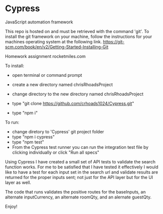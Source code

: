 # Cypress
JavaScript automation framework



This repo is hosted on and must be retrieved with the command 'git'.
To install the git framework on your machine, follow the instructions for your machines operating system at the following link.
https://git-scm.com/book/en/v2/Getting-Started-Installing-Git


Homework assignment rocketmiles.com

To install:
 - open terminal or command prompt
 - create a new directory named chrisRhoadsProject
 - change directory to the new directory named chrisRhoadsProject
 - type 
"git clone https://github.com/crhoads1024/Cypress.git"
 
 - type 
 "npm i"
 
  
To run:
 - change diretory to 'Cypress' git project folder
 - type "npm i cypress"
 - type 
 "npm test"
 - From the Cypress test runner you can run the integration test file by clicking individually or click "Run all specs"
 

Using Cypress I have created a small set of API tests to validate the search function works.
For me to be satisfied that I have tested it effectively I would like to have a test for each input set in the search url and validate results are returned for the proper inputs sent; not just for the API layer but for the UI layer as well.

The code that runs validates the positive routes for the baseInputs, an alternate inputCurrency, an alternate roomQty, and an alernate guestQty.

Enjoy!
